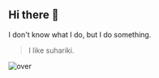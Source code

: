 ## Hi there 👋
I don't know what I do, but I do something.

> I like suhariki.

![over](https://github.com/user-attachments/assets/e72d3137-8ee5-47dc-b050-31955cc82b8c)
